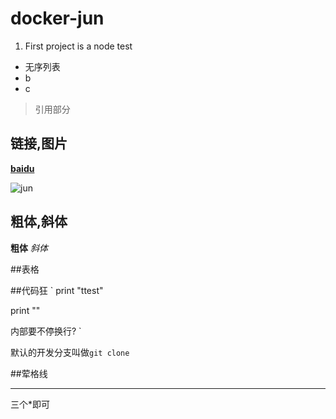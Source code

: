 # docker-jun

1. First project is a node test


* 无序列表
* b
* c

> 引用部分

## 链接,图片
[**baidu**](www.baidu.com)

![jun](http://www.mouapp.com/Mou_128.png)

## 粗体,斜体
**粗体**
*斜体*

##表格

##代码狂
`
  print "ttest"

  print ""
  
  内部要不停换行?
`

默认的开发分支叫做`git clone`

##荤格线
***
三个*即可
